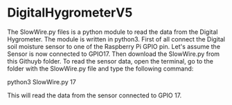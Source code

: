 # DigitalHygrometerV5

The SlowWire.py files is a python module to read the data from the Digital Hygrometer. The module is written in python3.
First of all connect the Digital soil moisture sensor to one of the Raspberry Pi GPIO pin. Let's assume the Sensor is now connected to GPIO17.
Then download the SlowWire.py from this Githuyb folder. 
To read the sensor data, open the terminal, go to the folder with the SlowWire.py file and type the following command:

python3 SlowWire.py 17

This will read the data from the sensor connected to GPIO 17.
